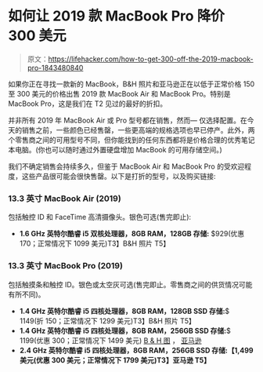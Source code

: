# 如何让 2019 款 MacBook Pro 降价 300 美元

> 原文：<https://lifehacker.com/how-to-get-300-off-the-2019-macbook-pro-1843480840>

如果你正在寻找一款新的 MacBook，B&H 照片和亚马逊正在以低于正常价格 150 至 300 美元的价格出售 2019 款 MacBook Air 和 MacBook Pro。特别是 MacBook Pro，这是我们在 T2 见过的最好的折扣。



并非所有 2019 年 MacBook Air 或 Pro 型号都在销售，然而— 仅选择配置。在今天的销售之前，一些颜色已经售罄，一些更高端的规格选项也早已停产。此外，两个零售商之间的可用型号不同，但你能找到的任何东西都将是价格合理的优秀笔记本电脑。(你也可以随时通过外置硬盘增加 MacBook 的可用存储空间。)

我们不确定销售会持续多久，但鉴于 MacBook Air 和 MacBook Pro 的受欢迎程度，这些产品很可能会很快售罄。以下是打折的型号，以及购买链接:

### 13.3 英寸 MacBook Air (2019)

包括触控 ID 和 FaceTime 高清摄像头。银色可选(售完即止):

*   **1.6 GHz 英特尔酷睿 i5 双核处理器，8GB RAM，128GB 存储:** $929(优惠 170；正常情况下 1099 美元)T3】B&H 照片 T5】

### 13.3 英寸 MacBook Pro (2019)

包括触摸条和触控 ID。银色或太空灰可选(售完即止。零售商之间的供货情况可能有所不同)。

*   **1.4 GHz 英特尔酷睿 i5 四核处理器，8GB RAM，128GB SSD 存储:**$ 1149(折 150；正常情况下 1299 美元)T3】B&H 照片 T5】
*   **1.4 GHz 英特尔酷睿 i5 四核处理器，8GB RAM，256GB SSD 存储:**$ 1199(优惠 300；正常情况下 1499 美元) [B & H 图](https://www.bhphotovideo.com/c/product/1492879-REG/apple_muhp2ll_a_13_3_macbook_pro_with.html) ， [亚马逊](https://www.amazon.com/Apple-MacBook-13-inch-256GB-Storage/dp/B07V393KT6/?asc_campaign=InlineText&asc_refurl=https://lifehacker.com/how-to-get-300-off-the-2019-macbook-pro-1843480840&asc_source=&tag=kinjalifehackerlink-20)
*   **2.4 GHz 英特尔酷睿 i5 四核处理器，8GB RAM，256GB SSD 存储:【1,499 美元(优惠 300 美元；正常情况下 1799 美元)T3】亚马逊 T5】**